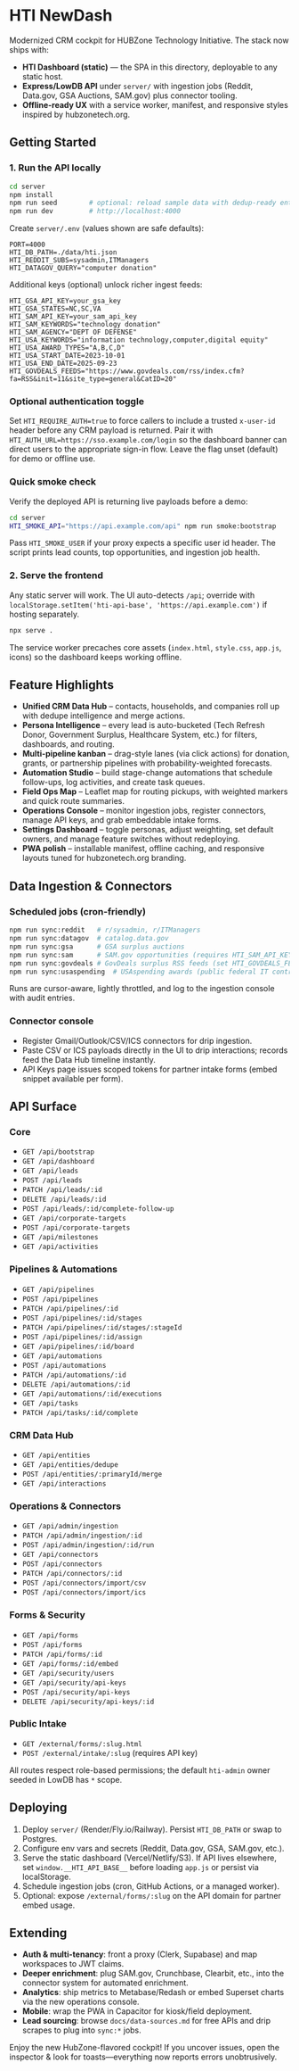 # HTI NewDash

Modernized CRM cockpit for HUBZone Technology Initiative. The stack now ships with:

- **HTI Dashboard (static)** &mdash; the SPA in this directory, deployable to any static host.
- **Express/LowDB API** under `server/` with ingestion jobs (Reddit, Data.gov, GSA Auctions, SAM.gov) plus connector tooling.
- **Offline-ready UX** with a service worker, manifest, and responsive styles inspired by hubzonetech.org.

## Getting Started

### 1. Run the API locally

```bash
cd server
npm install
npm run seed        # optional: reload sample data with dedup-ready entities
npm run dev         # http://localhost:4000
```

Create `server/.env` (values shown are safe defaults):

```
PORT=4000
HTI_DB_PATH=./data/hti.json
HTI_REDDIT_SUBS=sysadmin,ITManagers
HTI_DATAGOV_QUERY="computer donation"
```

Additional keys (optional) unlock richer ingest feeds:

```
HTI_GSA_API_KEY=your_gsa_key
HTI_GSA_STATES=NC,SC,VA
HTI_SAM_API_KEY=your_sam_api_key
HTI_SAM_KEYWORDS="technology donation"
HTI_SAM_AGENCY="DEPT OF DEFENSE"
HTI_USA_KEYWORDS="information technology,computer,digital equity"
HTI_USA_AWARD_TYPES="A,B,C,D"
HTI_USA_START_DATE=2023-10-01
HTI_USA_END_DATE=2025-09-23
HTI_GOVDEALS_FEEDS="https://www.govdeals.com/rss/index.cfm?fa=RSS&init=11&site_type=general&CatID=20"
```

### Optional authentication toggle

Set `HTI_REQUIRE_AUTH=true` to force callers to include a trusted `x-user-id` header before any CRM payload is returned. Pair it with `HTI_AUTH_URL=https://sso.example.com/login` so the dashboard banner can direct users to the appropriate sign-in flow. Leave the flag unset (default) for demo or offline use.

### Quick smoke check

Verify the deployed API is returning live payloads before a demo:

```bash
cd server
HTI_SMOKE_API="https://api.example.com/api" npm run smoke:bootstrap
```

Pass `HTI_SMOKE_USER` if your proxy expects a specific user id header. The script prints lead counts, top opportunities, and ingestion job health.

### 2. Serve the frontend

Any static server will work. The UI auto-detects `/api`; override with `localStorage.setItem('hti-api-base', 'https://api.example.com')` if hosting separately.

```bash
npx serve .
```

The service worker precaches core assets (`index.html`, `style.css`, `app.js`, icons) so the dashboard keeps working offline.

## Feature Highlights

- **Unified CRM Data Hub** – contacts, households, and companies roll up with dedupe intelligence and merge actions.
- **Persona Intelligence** – every lead is auto-bucketed (Tech Refresh Donor, Government Surplus, Healthcare System, etc.) for filters, dashboards, and routing.
- **Multi-pipeline kanban** – drag-style lanes (via click actions) for donation, grants, or partnership pipelines with probability-weighted forecasts.
- **Automation Studio** – build stage-change automations that schedule follow-ups, log activities, and create task queues.
- **Field Ops Map** – Leaflet map for routing pickups, with weighted markers and quick route summaries.
- **Operations Console** – monitor ingestion jobs, register connectors, manage API keys, and grab embeddable intake forms.
- **Settings Dashboard** – toggle personas, adjust weighting, set default owners, and manage feature switches without redeploying.
- **PWA polish** – installable manifest, offline caching, and responsive layouts tuned for hubzonetech.org branding.

## Data Ingestion & Connectors

### Scheduled jobs (cron-friendly)

```bash
npm run sync:reddit   # r/sysadmin, r/ITManagers
npm run sync:datagov  # catalog.data.gov
npm run sync:gsa      # GSA surplus auctions
npm run sync:sam      # SAM.gov opportunities (requires HTI_SAM_API_KEY)
npm run sync:govdeals # GovDeals surplus RSS feeds (set HTI_GOVDEALS_FEEDS)
npm run sync:usaspending  # USAspending awards (public federal IT contracts)
```

Runs are cursor-aware, lightly throttled, and log to the ingestion console with audit entries.

### Connector console

- Register Gmail/Outlook/CSV/ICS connectors for drip ingestion.
- Paste CSV or ICS payloads directly in the UI to drip interactions; records feed the Data Hub timeline instantly.
- API Keys page issues scoped tokens for partner intake forms (embed snippet available per form).

## API Surface

### Core
- `GET /api/bootstrap`
- `GET /api/dashboard`
- `GET /api/leads`
- `POST /api/leads`
- `PATCH /api/leads/:id`
- `DELETE /api/leads/:id`
- `POST /api/leads/:id/complete-follow-up`
- `GET /api/corporate-targets`
- `POST /api/corporate-targets`
- `GET /api/milestones`
- `GET /api/activities`

### Pipelines & Automations
- `GET /api/pipelines`
- `POST /api/pipelines`
- `PATCH /api/pipelines/:id`
- `POST /api/pipelines/:id/stages`
- `PATCH /api/pipelines/:id/stages/:stageId`
- `POST /api/pipelines/:id/assign`
- `GET /api/pipelines/:id/board`
- `GET /api/automations`
- `POST /api/automations`
- `PATCH /api/automations/:id`
- `DELETE /api/automations/:id`
- `GET /api/automations/:id/executions`
- `GET /api/tasks`
- `PATCH /api/tasks/:id/complete`

### CRM Data Hub
- `GET /api/entities`
- `GET /api/entities/dedupe`
- `POST /api/entities/:primaryId/merge`
- `GET /api/interactions`

### Operations & Connectors
- `GET /api/admin/ingestion`
- `PATCH /api/admin/ingestion/:id`
- `POST /api/admin/ingestion/:id/run`
- `GET /api/connectors`
- `POST /api/connectors`
- `PATCH /api/connectors/:id`
- `POST /api/connectors/import/csv`
- `POST /api/connectors/import/ics`

### Forms & Security
- `GET /api/forms`
- `POST /api/forms`
- `PATCH /api/forms/:id`
- `GET /api/forms/:id/embed`
- `GET /api/security/users`
- `GET /api/security/api-keys`
- `POST /api/security/api-keys`
- `DELETE /api/security/api-keys/:id`

### Public Intake
- `GET /external/forms/:slug.html`
- `POST /external/intake/:slug` (requires API key)

All routes respect role-based permissions; the default `hti-admin` owner seeded in LowDB has `*` scope.

## Deploying

1. Deploy `server/` (Render/Fly.io/Railway). Persist `HTI_DB_PATH` or swap to Postgres.
2. Configure env vars and secrets (Reddit, Data.gov, GSA, SAM.gov, etc.).
3. Serve the static dashboard (Vercel/Netlify/S3). If API lives elsewhere, set `window.__HTI_API_BASE__` before loading `app.js` or persist via localStorage.
4. Schedule ingestion jobs (cron, GitHub Actions, or a managed worker).
5. Optional: expose `/external/forms/:slug` on the API domain for partner embed usage.

## Extending

- **Auth & multi-tenancy**: front a proxy (Clerk, Supabase) and map workspaces to JWT claims.
- **Deeper enrichment**: plug SAM.gov, Crunchbase, Clearbit, etc., into the connector system for automated enrichment.
- **Analytics**: ship metrics to Metabase/Redash or embed Superset charts via the new operations console.
- **Mobile**: wrap the PWA in Capacitor for kiosk/field deployment.
- **Lead sourcing**: browse `docs/data-sources.md` for free APIs and drip scrapes to plug into `sync:*` jobs.

Enjoy the new HubZone-flavored cockpit! If you uncover issues, open the inspector & look for toasts—everything now reports errors unobtrusively.
